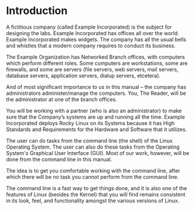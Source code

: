 # Introduction

A fictitious company (called Example Incorporated) is the subject for designing the labs. Example Incorporated has offices all over the world. Example Incorporated makes widgets. The company has all the usual bells and whistles that a modern company requires to conduct its business. 

The Example Organization has Networked Branch offices, with computers which perform
different roles. Some computers are workstations, some are firewalls, and some are servers (file servers, web servers, mail servers, database servers, application servers, dialup servers, etcetera). 

And of most significant importance to us in this manual – the company has administrators administer/manage the computers. You, The Reader, will be the administrator at one of the branch offices.

You will be working with a partner (who is also an administrator) to make sure that the Company’s systems are up and running all the time. Example Incorporated deploys Rocky Linux on its Systems because it has High Standards and Requirements for the Hardware and Software that it utilizes.

The user can do tasks from the command line (the shell) of the Linux Operating System. The user can also do these tasks from the Operating System's Graphical User Interface (GUI). Most of our work, however, will be done from the command line in this manual. 

The idea is to get you comfortable working with the command line, after which there will be no task you cannot perform from the command line. 

The command line is a fast way to get things done, and it is also one of the features of Linux (besides the Kernel) that you will find remains consistent in its look, feel, and functionality amongst the various versions of Linux.
